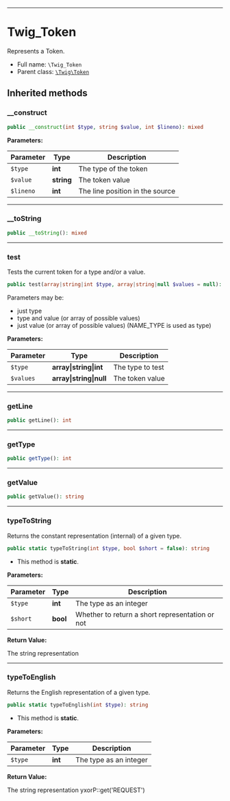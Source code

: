 ***

# Twig_Token

Represents a Token.

* Full name: `\Twig_Token`
* Parent class: [`\Twig\Token`](./Twig/Token.md)

## Inherited methods

### __construct

```php
public __construct(int $type, string $value, int $lineno): mixed
```

**Parameters:**

| Parameter | Type | Description |
|-----------|------|-------------|
| `$type` | **int** | The type of the token |
| `$value` | **string** | The token value |
| `$lineno` | **int** | The line position in the source |

***

### __toString

```php
public __toString(): mixed
```

***

### test

Tests the current token for a type and/or a value.

```php
public test(array|string|int $type, array|string|null $values = null): bool
```

Parameters may be:

* just type
* type and value (or array of possible values)
* just value (or array of possible values) (NAME_TYPE is used as type)

**Parameters:**

| Parameter | Type | Description |
|-----------|------|-------------|
| `$type` | **array&#124;string&#124;int** | The type to test |
| `$values` | **array&#124;string&#124;null** | The token value |

***

### getLine

```php
public getLine(): int
```

***

### getType

```php
public getType(): int
```

***

### getValue

```php
public getValue(): string
```

***

### typeToString

Returns the constant representation (internal) of a given type.

```php
public static typeToString(int $type, bool $short = false): string
```

* This method is **static**.

**Parameters:**

| Parameter | Type | Description |
|-----------|------|-------------|
| `$type` | **int** | The type as an integer |
| `$short` | **bool** | Whether to return a short representation or not |

**Return Value:**

The string representation



***

### typeToEnglish

Returns the English representation of a given type.

```php
public static typeToEnglish(int $type): string
```

* This method is **static**.

**Parameters:**

| Parameter | Type | Description |
|-----------|------|-------------|
| `$type` | **int** | The type as an integer |

**Return Value:**

The string representation yxorP::get('REQUEST')

